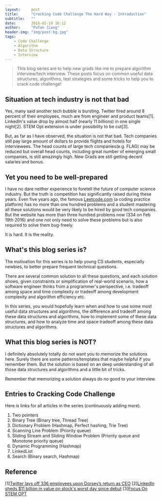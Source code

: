 ```yaml
---
layout:     post
title:      "Cracking Code Challenge The Hard Way - Introduction"
subtitle:   ""
date:       2016-02-19 16:12
author:     "Pufan Jiang"
header-img: "img/post-bg.jpg"
tags:
    - Code Challenge
    - Algorithm
    - Data Structure
    - Interview
---
```


> This blog series are to help new grads like me to prepare algorithm interview/tech interview. These posts focus on common useful data structures, algorithms, test strategies and some tricks to help you to crack code challenge!

## Situation at tech industry is not that bad

Yes, many said another tech bubble is bursting. Twitter fired around 8 percent of their employees, much are from engineer and product teams[1]. LinkedIn's value drop by almost half (nearly 11 billions) in one single night[2]. STEM Opt extension is under possibility to be cut[3].

But, as far as I have observed, the situation is not that bad. Tech companies still pay large amount of dollars to provide flights and hotels for interviewees. The head counts of large tech companies(e.g. FLAG) may be reduced but overall head counts, including great number of emerging small companies, is still amazingly high. New Grads are still getting decent salaries and bonus.

## Yet you need to be well-prepared

I have no dare neither experience to foretell the future of computer science industry. But the truth is competition has significantly raised during these years. Even five years ago, the famous [Leetcode.com](leetcode.com) (a coding practice platform) has no more than one hundred problems and a student mastering all these solutions would be very likely to be hired by good tech companies. But the website has more than three hundred problems now (334 on Feb 19th 2016) and one not only need to solve these problems but is also required to solve them bug-freely. 

It is hard. It is the reality.

## What's this blog series is?

The motivation for this series is to help young CS students, especially newbies, to better prepare frequent technical questions. 

There are several common solution to all these questions, and each solution shows, given constraints or simplification of real-world scenario, how a software engineer thinks from a programmer's perspective, i.e. tradeoff among space and time complexity or tradeoff among development complexity and algorithm efficiency etc.

In this series, you would hopefully learn when and how to use some most useful data structures and algorithms, the difference and tradeoff among these data structures and algorithms, how to implement some of these data structures, and how to analyze time and space tradeoff among these data structures and algorithms.

## What this blog series is NOT?

I definitely absolutely totally do not want you to memorize the solutions here. Surely there are some patterns/templates that maybe helpful if you remember them. But the solution is based on an deep understanding of all those data structures and algorithms and a little bit of tricks. 

Remember that memorizing a solution always do no good to your interview.

## Entries to Cracking Code Challenge

Here is links for all articles in the series (continuously adding more).
1. Two pointers
2. Binary Tree (Binary tree, Thread Tree)
3. Dictionary Problem (Hashmap, Perfect hashing, Trie Tree)
3. Scanning Line Problem (Priority queue)
4. Sliding Stream and Sliding Window Problem (Priority queue and Monotone priority queue)
5. Dynamic Programming (Hashmap)
6. LinkedList
7. Search (Binary search, Hashmap)



## Reference

[1][Twitter lays off 336 employees upon Dorsey’s return as CEO](http://www.sfgate.com/business/article/Twitter-to-lay-off-336-employees-6568501.php)
[2][LinkedIn sheds $11 billion in value on stock's worst day since debut](http://www.reuters.com/article/linkedin-results-research-idUSKCN0VE1N0)
[3][Focus On STEM OPT](http://www.nafsa.org/Find_Resources/Supporting_International_Students_And_Scholars/ISS_Issues/Issues/Focus_On_STEM_OPT/)

